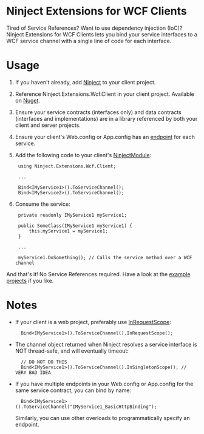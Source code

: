 Ninject Extensions for WCF Clients
================

Tired of Service References? Want to use dependency injection (IoC)? Ninject Extensions for WCF Clients lets you bind your service interfaces to a WCF service channel with a single line of code for each interface.

Usage
=

1. If you haven't already, add [Ninject](http://www.ninject.org/) to your client project.
2. Reference Ninject.Extensions.Wcf.Client in your client project. Available on [Nuget](https://nuget.org/packages/Ninject.Extensions.Wcf.Client/).
3. Ensure your service contracts (interfaces only) and data contracts (interfaces and implementations) are in a library referenced by both your client and server projects.
4. Ensure your client's Web.config or App.config has an [endpoint](http://msdn.microsoft.com/en-us/library/ms731144.aspx) for each service.
5. Add the following code to your client's [NinjectModule](https://github.com/ninject/ninject/wiki/Modules-and-the-Kernel):

        using Ninject.Extensions.Wcf.Client;
        
        ...
        
        Bind<IMyService1>().ToServiceChannel();
        Bind<IMyService2>().ToServiceChannel();

6. Consume the service:

        private readonly IMyService1 myService1;
        
        public SomeClass(IMyService1 myService1) {
            this.myService1 = myService1;
        }
        
        ...
        
        myService1.DoSomething(); // Calls the service method over a WCF channel

And that's it! No Service References required. Have a look at the [example projects](https://github.com/cyanfish/ninject.extensions.wcf.client/tree/master/src/Examples) if you like.

Notes
=

- If your client is a web project, preferably use [InRequestScope](https://github.com/ninject/Ninject.Web.Common/wiki/InRequestScope):

        Bind<IMyService1>().ToServiceChannel().InRequestScope();

- The channel object returned when Ninject resolves a service interface is NOT thread-safe, and will eventually timeout:

        // DO NOT DO THIS
        Bind<IMyService1>().ToServiceChannel().InSingletonScope(); // VERY BAD IDEA

- If you have multiple endpoints in your Web.config or App.config for the same service contract, you can bind by name:

        Bind<IMyService1>().ToServiceChannel("IMyService1_BasicHttpBinding");
        
  Similarly, you can use other overloads to programmatically specify an endpoint.
